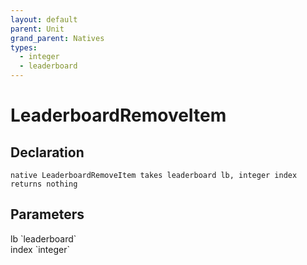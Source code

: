 ```yaml
---
layout: default
parent: Unit
grand_parent: Natives
types:
  - integer
  - leaderboard
---
```


# LeaderboardRemoveItem

## Declaration

```
native LeaderboardRemoveItem takes leaderboard lb, integer index returns nothing
```

## Parameters
<dl>
  <dt>lb `leaderboard`</dt>
  <dd></dd>

  <dt>index `integer`</dt>
  <dd></dd>
</dl>